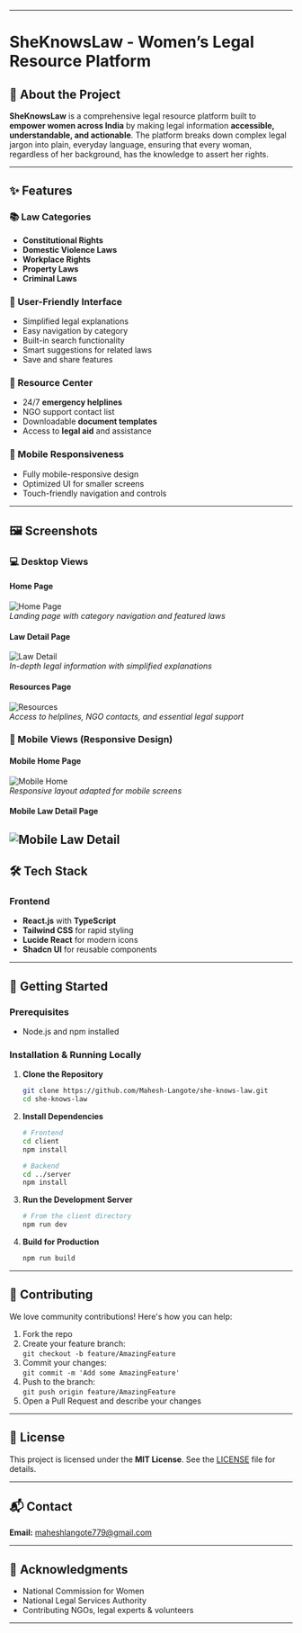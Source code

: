  
---

# **SheKnowsLaw - Women’s Legal Resource Platform**

## 📖 About the Project

**SheKnowsLaw** is a comprehensive legal resource platform built to **empower women across India** by making legal information **accessible, understandable, and actionable**. The platform breaks down complex legal jargon into plain, everyday language, ensuring that every woman, regardless of her background, has the knowledge to assert her rights.

---

## ✨ Features

### 📚 Law Categories
- **Constitutional Rights**
- **Domestic Violence Laws**
- **Workplace Rights**
- **Property Laws**
- **Criminal Laws**

### 🧭 User-Friendly Interface
- Simplified legal explanations
- Easy navigation by category
- Built-in search functionality
- Smart suggestions for related laws
- Save and share features

### 🛟 Resource Center
- 24/7 **emergency helplines**
- NGO support contact list
- Downloadable **document templates**
- Access to **legal aid** and assistance

### 📱 Mobile Responsiveness
- Fully mobile-responsive design
- Optimized UI for smaller screens
- Touch-friendly navigation and controls

---

## 🖼️ Screenshots

### 💻 Desktop Views

#### Home Page  
![Home Page](./screenshots/home.png)  
*Landing page with category navigation and featured laws*

#### Law Detail Page  
![Law Detail](./screenshots/law-detail.png)  
*In-depth legal information with simplified explanations*

#### Resources Page  
![Resources](./screenshots/resources.png)  
*Access to helplines, NGO contacts, and essential legal support*

### 📱 Mobile Views (Responsive Design)

#### Mobile Home Page  
![Mobile Home](./screenshots/mobile-home.png)  
*Responsive layout adapted for mobile screens*

#### Mobile Law Detail Page  
![Mobile Law Detail](./screenshots/mobile-law-detail.png)   
---

## 🛠️ Tech Stack

### Frontend
- **React.js** with **TypeScript**
- **Tailwind CSS** for rapid styling
- **Lucide React** for modern icons
- **Shadcn UI** for reusable components

---

## 🚀 Getting Started

### Prerequisites
- Node.js and npm installed

### Installation & Running Locally

1. **Clone the Repository**
   ```bash
   git clone https://github.com/Mahesh-Langote/she-knows-law.git
   cd she-knows-law
   ```

2. **Install Dependencies**
   ```bash
   # Frontend
   cd client
   npm install

   # Backend
   cd ../server
   npm install
   ```

3. **Run the Development Server**
   ```bash
   # From the client directory
   npm run dev
   ```

4. **Build for Production**
   ```bash
   npm run build
   ```

---

## 🤝 Contributing

We love community contributions! Here's how you can help:

1. Fork the repo
2. Create your feature branch:  
   `git checkout -b feature/AmazingFeature`
3. Commit your changes:  
   `git commit -m 'Add some AmazingFeature'`
4. Push to the branch:  
   `git push origin feature/AmazingFeature`
5. Open a Pull Request and describe your changes

---

## 📄 License

This project is licensed under the **MIT License**. See the [LICENSE](LICENSE) file for details.

---

## 📬 Contact

**Email:** maheshlangote779@gmail.com

---

## 🙏 Acknowledgments

- National Commission for Women
- National Legal Services Authority
- Contributing NGOs, legal experts & volunteers

---
 